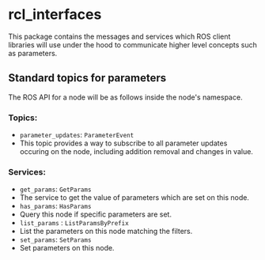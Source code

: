 # rcl_interfaces
This package contains the messages and services which ROS client libraries will use under the hood to
communicate higher level concepts such as parameters.


## Standard topics for parameters

The ROS API for a node will be as follows inside the node's namespace.

### Topics:
 * `parameter_updates`: `ParameterEvent`
  * This topic provides a way to subscribe to all parameter updates occuring on the node, including addition removal and changes in value.

### Services:

 * `get_params`: `GetParams`
  * The service to get the value of parameters which are set on this node.
 * `has_params`: `HasParams`
  * Query this node if specific parameters are set.
 * `list_params` : `ListParamsByPrefix`
  * List the parameters on this node matching the filters.
 * `set_params`: `SetParams`
  * Set parameters on this node.
